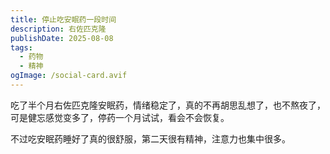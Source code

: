 ```yaml
---
title: 停止吃安眠药一段时间
description: 右佐匹克隆
publishDate: 2025-08-08
tags:
  - 药物
  - 精神
ogImage: /social-card.avif
---
```

吃了半个月右佐匹克隆安眠药，情绪稳定了，真的不再胡思乱想了，也不熬夜了，可是健忘感觉变多了，停药一个月试试，看会不会恢复。

不过吃安眠药睡好了真的很舒服，第二天很有精神，注意力也集中很多。
